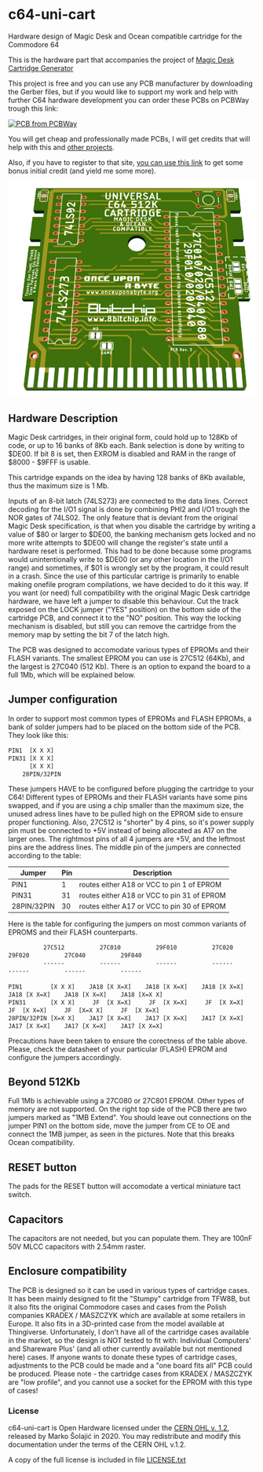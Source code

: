 # c64-uni-cart
Hardware design of Magic Desk and Ocean compatible cartridge for the Commodore 64

This is the hardware part that accompanies the project of [Magic Desk Cartridge Generator](https://bitbucket.org/zzarko/magic-desk-cartridge-generator/)

This project is free and you can use any PCB manufacturer by downloading the Gerber files, but if you would like to support my work and help with further C64 hardware development you can order these PCBs on PCBWay trough this link:

[![PCB from PCBWay](https://www.pcbway.com/project/img/images/frompcbway.png)](https://www.pcbway.com/project/shareproject/updatethislink.html)

You will get cheap and professionally made PCBs, I will get credits that will help with this and [other projects](https://www.pcbway.com/project/member/?bmbno=1DE407A1-1650-47).

Also, if you have to register to that site, [you can use this link](https://www.pcbway.com/setinvite.aspx?inviteid=296307) to get some bonus initial credit (and yield me some more).

![PCB Top](./c64-uni-cart_top.png)

Hardware Description
--------------------

Magic Desk cartridges, in their original form, could hold up to 128Kb of code, or up to 16 banks of 8Kb each. Bank selection is done by writing to $DE00. If bit 8 is set, then EXROM is disabled and RAM in the range of $8000 - $9FFF is usable.

This cartridge expands on the idea by having 128 banks of 8Kb available, thus the maximum size is 1 Mb.

Inputs of an 8-bit latch (74LS273) are connected to the data lines. Correct decoding for the I/O1 signal is done by combining PHI2 and I/O1 trough the NOR gates of 74LS02. The only feature that is deviant from the original Magic Desk specification, is that when you disable the cartridge by writing a value of $80 or larger to $DE00, the banking mechanism gets locked and no more write attempts to $DE00 will change the register's state until a hardware reset is performed. This had to be done because some programs would unintentionally write to $DE00 (or any other location in the I/O1 range) and sometimes, if $01 is wrongly set by the program, it could result in a crash. Since the use of this particular cartrige is primarily to enable making onefile program compilations, we have decided to do it this way. If you want (or need) full compatibility with the original Magic Desk cartridge hardware, we have left a jumper to disable this behaviour. Cut the track exposed on the LOCK jumper ("YES" position) on the bottom side of the cartridge PCB, and connect it to the "NO" position. This way the locking mechanism is disabled, but still you can remove the cartridge from the memory map by setting the bit 7 of the latch high.

The PCB was designed to accomodate various types of EPROMs and their FLASH variants. The smallest EPROM you can use is 27C512 (64Kb), and the largest is 27C040 (512 Kb). There is an option to expand the board to a full 1Mb, which will be explained below.

Jumper configuration
--------------------

In order to support most common types of EPROMs and FLASH EPROMs, a bank of solder jumpers had to be placed on the bottom side of the PCB. They look like this:

```
PIN1  [X X X]       
PIN31 [X X X]      
      [X X X]      
    28PIN/32PIN
```

These jumpers HAVE to be configured before plugging the cartridge to your C64! Different types of EPROMs and their FLASH variants have some pins swapped, and if you are using a chip smaller than the maximum size, the unused adress lines have to be pulled high on the EPROM side to ensure proper functioning. Also, 27C512 is "shorter" by 4 pins, so it's power supply pin must be connected to +5V instead of being allocated as A17 on the larger ones. The rightmost pins of all 4 jumpers are +5V, and the leftmost pins are the address lines. The middle pin of the jumpers are connected according to the table:

|    Jumper   | Pin | Description                                 |
|-------------|-----|---------------------------------------------|
| PIN1        | 1   | routes either A18 or VCC to pin 1 of EPROM  |
| PIN31       | 31  | routes either A18 or VCC to pin 31 of EPROM |
| 28PIN/32PIN | 30  | routes either A17 or VCC to pin 30 of EPROM |

Here is the table for configuring the jumpers on most common variants of EPROMS and their FLASH counterparts.

```
          27C512          27C010          29F010          27C020          29F020          27C040          29F040
          ------          ------          ------          ------          ------          ------          ------

PIN1        [X X X]    JA18 [X X=X]    JA18 [X X=X]    JA18 [X X=X]    JA18 [X X=X]    JA18 [X X=X]    JA18 [X=X X]
PIN31       [X X X]     JF  [X X=X]     JF  [X X=X]     JF  [X X=X]     JF  [X X=X]     JF  [X=X X]     JF  [X X=X]
28PIN/32PIN [X=X X]    JA17 [X X=X]    JA17 [X X=X]    JA17 [X X=X]    JA17 [X X=X]    JA17 [X X=X]    JA17 [X X=X]
```

Precautions have been taken to ensure the corectness of the table above. Please, check the datasheet of your particular (FLASH) EPROM and configure the jumpers accordingly.

Beyond 512Kb
------------

Full 1Mb is achievable using a 27C080 or 27C801 EPROM. Other types of memory are not supported. On the right top side of the PCB there are two jumpers marked as "1MB Extend". You should leave out connections on the jumper PIN1 on the bottom side, move the jumper from CE to OE and connect the 1MB jumper, as seen in the pictures. Note that this breaks Ocean compatibility.

RESET button
------------

The pads for the RESET button will accomodate a vertical miniature tact switch.

Capacitors
----------

The capacitors are not needed, but you can populate them. They are 100nF 50V MLCC capacitors with 2.54mm raster.

Enclosure compatibility
-----------------------

The PCB is designed so it can be used in various types of cartridge cases. It has been mainly designed to fit the "Stumpy" cartridge from TFW8B, but it also fits the original Commodore cases and cases from the Polish companies KRADEX / MASZCZYK which are available at some retailers in Europe. It also fits in a 3D-printed case from the model available at Thingiverse. Unfortunately, I don't have all of the cartridge cases available in the market, so the design is NOT tested to fit with: Individual Computers' and Shareware Plus' (and all other currently available but not mentioned here) cases. If anyone wants to donate these types of cartridge cases, adjustments to the PCB could be made and a "one board fits all" PCB could be produced.
Please note - the cartridge cases from KRADEX / MASZCZYK are "low profile", and you cannot use a socket for the EPROM with this type of cases!

### License
c64-uni-cart is Open Hardware licensed under the [CERN OHL v. 1.2](http://ohwr.org/cernohl), released by Marko Šolajić in 2020. You may redistribute and modify this documentation under the terms of the CERN OHL v.1.2.

A copy of the full license is included in file [LICENSE.txt](LICENSE.txt)
